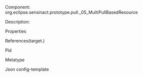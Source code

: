 


Component: 
org.eclipse.sensinact.prototype.pull._05_MultiPullBasedResource

Description:


Properties


References(target.)

Pid

Metatype


Json config-template